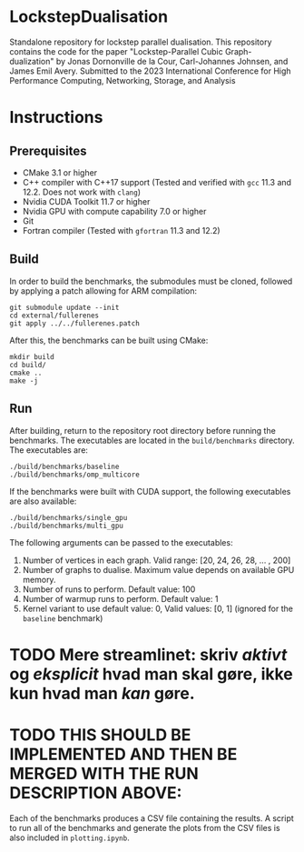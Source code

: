 # LockstepDualisation
Standalone repository for lockstep parallel dualisation. This repository contains the code for the paper "Lockstep-Parallel Cubic Graph-dualization" by Jonas Dornonville de la Cour, Carl-Johannes Johnsen, and James Emil Avery. Submitted to the 2023 International Conference for High Performance
Computing, Networking, Storage, and Analysis

# Instructions
## Prerequisites
* CMake 3.1 or higher
* C++ compiler with C++17 support (Tested and verified with `gcc` 11.3 and 12.2. Does not work with `clang`)
* Nvidia CUDA Toolkit 11.7 or higher
* Nvidia GPU with compute capability 7.0 or higher
* Git
* Fortran compiler (Tested with `gfortran` 11.3 and 12.2)

## Build
In order to build the benchmarks, the submodules must be cloned, followed by applying a patch allowing for ARM compilation:
```
git submodule update --init
cd external/fullerenes
git apply ../../fullerenes.patch
```
After this, the benchmarks can be built using CMake:
```
mkdir build
cd build/
cmake ..
make -j
```

## Run
After building, return to the repository root directory before running the benchmarks.
The executables are located in the `build/benchmarks` directory. The executables are:
```
./build/benchmarks/baseline
./build/benchmarks/omp_multicore
```
If the benchmarks were built with CUDA support, the following executables are also available:
```
./build/benchmarks/single_gpu
./build/benchmarks/multi_gpu
```

The following arguments can be passed to the executables:
1. Number of vertices in each graph. Valid range: [20, 24, 26, 28, ... , 200]
2. Number of graphs to dualise. Maximum value depends on available GPU memory.
3. Number of runs to perform. Default value: 100
4. Number of warmup runs to perform. Default value: 1
5. Kernel variant to use default value: 0, Valid values: [0, 1] (ignored for the `baseline` benchmark)

# TODO Mere streamlinet: skriv *aktivt* og *eksplicit* hvad man skal gøre, ikke kun hvad man *kan* gøre.

# TODO THIS SHOULD BE IMPLEMENTED AND THEN BE MERGED WITH THE RUN DESCRIPTION ABOVE:
Each of the benchmarks produces a CSV file containing the results. A script to run all of the benchmarks and generate the plots from the CSV files is also included in `plotting.ipynb`.
